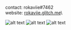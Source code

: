contact: rokaviie#7462\
website: [rokaviie.glitch.me](https://rokaviie.glitch.me/)\

![alt text](https://github.com/rokaviie/rokaviie/blob/main/flag-of-nz.png?raw=true)
![alt text](https://github.com/rokaviie/rokaviie/blob/main/flag-of-china.png?raw=true)
![alt text](https://github.com/rokaviie/rokaviie/blob/main/flag-of-iran.png?raw=true)
